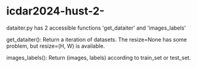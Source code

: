# icdar2024-hust-2-

dataiter.py has 2 accessible functions 'get_dataiter' and 'images_labels'

get_dataiter(): Return a iteration of datasets. The resize=None has some problem, but resize=(H, W) is available.

images_labels(): Return (images, labels) according to train_set or test_set.

